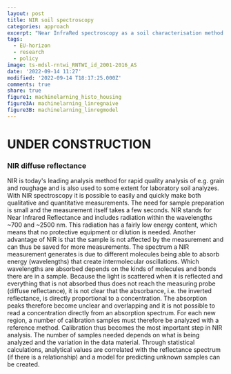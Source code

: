 ```yaml
---
layout: post
title: NIR soil spectroscopy
categories: approach
excerpt: "Near InfraRed spectroscopy as a soil characterisation method."
tags:
  - EU-horizon
  - research
  - policy
image: ts-mdsl-rntwi_RNTWI_id_2001-2016_AS
date: '2022-09-14 11:27'
modified: '2022-09-14 T18:17:25.000Z'
comments: true
share: true
figure1: machinelarning_histo_housing
figure3A: machinelarning_linregnaive
figure3B: machinelarning_linregmodel
---
```


# UNDER CONSTRUCTION

### NIR diffuse reflectance

NIR is today's leading analysis method for rapid quality analysis of e.g. grain and roughage and is also used to some extent for laboratory soil analyzes. With NIR spectroscopy it is possible to easily and quickly make both qualitative and quantitative measurements. The need for sample preparation is small and the measurement itself takes a few seconds. NIR stands for Near Infrared Reflectance and includes radiation within the wavelengths ~700 and ~2500 nm. This radiation has a fairly low energy content, which means that no protective equipment or dilution is needed. Another advantage of NIR is that the sample is not affected by the measurement and can thus be saved for more measurements.
The spectrum a NIR measurement generates is due to different molecules being able to absorb energy (wavelengths) that create intermolecular oscillations. Which wavelengths are absorbed depends on the kinds of molecules and bonds there are in a sample. Because the light is scattered when it is reflected and everything that is not absorbed thus does not reach the measuring probe (diffuse reflectance), it is not clear that the absorbance, i.e. the inverted reflectance, is directly proportional to a concentration. The absorption peaks therefore become unclear and overlapping and it is not possible to read a concentration directly from an absorption spectrum. For each new region, a number of calibration samples must therefore be analyzed with a reference method. Calibration thus becomes the most important step in NIR analysis. The number of samples needed depends on what is being analyzed and the variation in the data material. Through statistical calculations, analytical values ​​are correlated with the reflectance spectrum (if there is a relationship) and a model for predicting unknown samples can be created.
